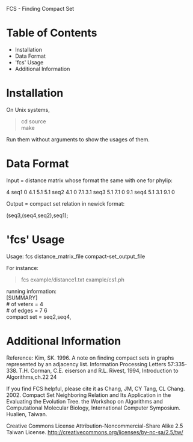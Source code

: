 FCS - Finding Compact Set

Table of Contents
=================

- Installation
- Data Format
- 'fcs' Usage
- Additional Information

Installation
============================

On Unix systems,
>cd source <br>
>make

Run them without arguments to show the usages of them.

Data Format
============================

Input = distance matrix whose format the same with one for phylip:

4
seq1 0 4.1 5.1 5.1
seq2 4.1 0 7.1 3.1 
seq3 5.1 7.1 0 9.1
seq4 5.1 3.1 9.1 0

Output = compact set relation in newick format:

(seq3,(seq4,seq2),seq1);

'fcs' Usage
=================

Usage: fcs distance_matrix_file compact-set_output_file

For instance:
>fcs example/distance1.txt example/cs1.ph

running information: <br>
[SUMMARY]<br>
\# of veterx = 4<br>
\# of edges  = 7 6<br>
compact set = seq2,seq4,<br>

Additional Information
======================

Reference: 
Kim, SK. 1996. A note on finding compact sets in graphs represented by an adjacency list. Information Processing Letters 57:335-338.
T.H. Corman, C.E. eiserson and R.L. Rivest, 1994, Introduction to Algorithms,ch.22 24

If you find FCS helpful, please cite it as
Chang, JM, CY Tang, CL Chang. 2002. Compact Set Neighboring Relation and Its Application in the Evaluating the Evolution Tree. the Workshop on Algorithms and Computational Molecular Biology, International Computer Symposium. Hualien, Taiwan.

Creative Commons License 
Attribution-Noncommercial-Share Alike 2.5 Taiwan License. 
http://creativecommons.org/licenses/by-nc-sa/2.5/tw/
